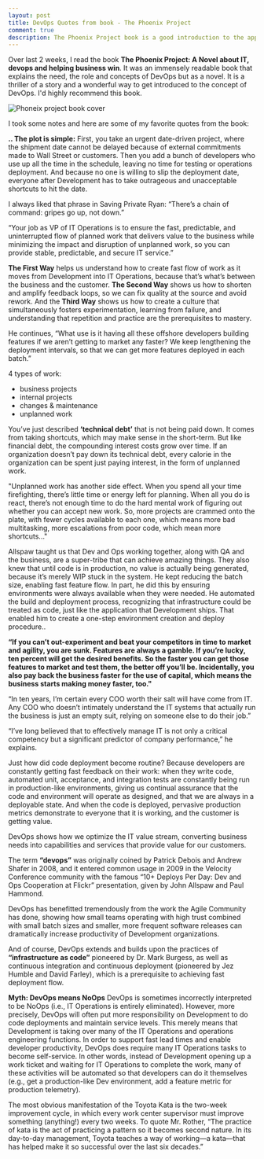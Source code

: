 ```yaml
---
layout: post
title: DevOps Quotes from book - The Phoenix Project
comment: true
description: The Phoenix Project book is a good introduction to the approach of moving from traditional ops to devOps. This is my favorite set of devops quotes from the book.
---
```


Over last 2 weeks, I read the book **The Phoenix Project: A Novel about IT, devops and helping business win**. It was an immensely readable book that explains the need, the role and concepts of DevOps but as a novel. It is a thriller of a story and a wonderful way to get introduced to the concept of DevOps. I'd highly recommend this book.

![Phoneix project book cover](https://res.cloudinary.com/akshayranganath-dflt/image/upload/blog/Phoneix%2520project%2520book%2520cover.jpg)

I took some notes and here are some of my favorite quotes from the book:

__.. The plot is simple:__ First, you take an urgent date-driven project, where the shipment date cannot be delayed because of external commitments made to Wall Street or customers. Then you add a bunch of developers who use up all the time in the schedule, leaving no time for testing or operations deployment. And because no one is willing to slip the deployment date, everyone after Development has to take outrageous and unacceptable shortcuts to hit the date.

I always liked that phrase in Saving Private Ryan: “There’s a chain of command: gripes go up, not down.”

“Your job as VP of IT Operations is to ensure the fast, predictable, and uninterrupted flow of planned work that delivers value to the business while minimizing the impact and disruption of unplanned work, so you can provide stable, predictable, and secure IT service.”

__The First Way__ helps us understand how to create fast flow of work as it moves from Development into IT Operations, because that’s what’s between the business and the customer. __The Second Way__ shows us how to shorten and amplify feedback loops, so we can fix quality at the source and avoid rework. And the __Third Way__ shows us how to create a culture that simultaneously fosters experimentation, learning from failure, and understanding that repetition and practice are the prerequisites to mastery.

He continues, “What use is it having all these offshore developers building features if we aren’t getting to market any faster? We keep lengthening the deployment intervals, so that we can get more features deployed in each batch.”

4 types of work:

* business projects
* internal projects
* changes & maintenance
* unplanned work

You’ve just described __‘technical debt’__ that is not being paid down. It comes from taking shortcuts, which may make sense in the short-term. But like financial debt, the compounding interest costs grow over time. If an organization doesn’t pay down its technical debt, every calorie in the organization can be spent just paying interest, in the form of unplanned work.

"Unplanned work has another side effect. When you spend all your time firefighting, there’s little time or energy left for planning. When all you do is react, there’s not enough time to do the hard mental work of figuring out whether you can accept new work. So, more projects are crammed onto the plate, with fewer cycles available to each one, which means more bad multitasking, more escalations from poor code, which mean more shortcuts..."

Allspaw taught us that Dev and Ops working together, along with QA and the business, are a super-tribe that can achieve amazing things. They also knew that until code is in production, no value is actually being generated, because it’s merely WIP stuck in the system. He kept reducing the batch size, enabling fast feature flow. In part, he did this by ensuring environments were always available when they were needed. He automated the build and deployment process, recognizing that infrastructure could be treated as code, just like the application that Development ships. That enabled him to create a one-step environment creation and deploy procedure..

__“If you can’t out-experiment and beat your competitors in time to market and agility, you are sunk. Features are always a gamble. If you’re lucky, ten percent will get the desired benefits. So the faster you can get those features to market and test them, the better off you’ll be. Incidentally, you also pay back the business faster for the use of capital, which means the business starts making money faster, too."__

“In ten years, I’m certain every COO worth their salt will have come from IT. Any COO who doesn’t intimately understand the IT systems that actually run the business is just an empty suit, relying on someone else to do their job.”

“I’ve long believed that to effectively manage IT is not only a critical competency but a significant predictor of company performance,” he explains.

Just how did code deployment become routine? Because developers are constantly getting fast feedback on their work: when they write code, automated unit, acceptance, and integration tests are constantly being run in production-like environments, giving us continual assurance that the code and environment will operate as designed, and that we are always in a deployable state. And when the code is deployed, pervasive production metrics demonstrate to everyone that it is working, and the customer is getting value.

DevOps shows how we optimize the IT value stream, converting business needs into capabilities and services that provide value for our customers.

The term __“devops”__ was originally coined by Patrick Debois and Andrew Shafer in 2008, and it entered common usage in 2009 in the Velocity Conference community with the famous “10+ Deploys Per Day: Dev and Ops Cooperation at Flickr” presentation, given by John Allspaw and Paul Hammond.

DevOps has benefitted tremendously from the work the Agile Community has done, showing how small teams operating with high trust combined with small batch sizes and smaller, more frequent software releases can dramatically increase productivity of Development organizations.

And of course, DevOps extends and builds upon the practices of __“infrastructure as code”__ pioneered by Dr. Mark Burgess, as well as continuous integration and continuous deployment (pioneered by Jez Humble and David Farley), which is a prerequisite to achieving fast deployment flow.

**Myth: DevOps means NoOps**
DevOps is sometimes incorrectly interpreted to be NoOps (i.e., IT Operations is entirely eliminated). However, more precisely, DevOps will often put more responsibility on Development to do code deployments and maintain service levels. This merely means that Development is taking over many of the IT Operations and operations engineering functions.
In order to support fast lead times and enable developer productivity, DevOps does require many IT Operations tasks to become self-service. In other words, instead of Development opening up a work ticket and waiting for IT Operations to complete the work, many of these activities will be automated so that developers can do it themselves (e.g., get a production-like Dev environment, add a feature metric for production telemetry).

The most obvious manifestation of the Toyota Kata is the two-week improvement cycle, in which every work center supervisor must improve something (anything!) every two weeks. To quote Mr. Rother, “The practice of kata is the act of practicing a pattern so it becomes second nature. In its day-to-day management, Toyota teaches a way of working—a kata—that has helped make it so successful over the last six decades.”